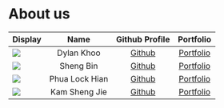 # About us

| Display                                             |    Name    |             Github Profile             |                   Portfolio                   |
| --------------------------------------------------- | :--------: | :------------------------------------: |:---------------------------------------------:|
| ![](https://via.placeholder.com/100.png?text=Photo) | Dylan Khoo | [Github](https://github.com/dylankhoo) |          [Portfolio](team/dylan.md)           |
| ![](https://via.placeholder.com/100.png?text=Photo) | Sheng Bin | [Github](https://github.com/ShengBin-101) |       [Portfolio](team/shengbin-101.md)       |
![](https://via.placeholder.com/100.png?text=Photo) | Phua Lock Hian | [Github](https://github.com/phua-lock-hian) |      [Portfolio](team/phua-lock-hian.md)      |
![](https://via.placeholder.com/100.png?text=Photo) | Kam Sheng Jie | [Github](https://github.com/ShengJie13245) | [Portfolio](team/shengjie13245.md) 

